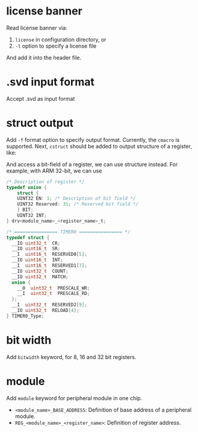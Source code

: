 # license banner

Read license banner via:
1) `license` in configuration directory, or
2) `-l` option to specify a license file

And add it into the header file.

# .svd input format

Accept .svd as input format

# struct output

Add `-f` format option to specify output format. Currently, the `cmacro` is 
supported. Next, `cstruct` should be added to output structure of a register,
like:

And access a bit-field of a register, we can use structure instead.
For example, with ARM 32-bit, we can use

```c
/* Description of register */
typedef union {
	struct {
	UINT32 EN: 1; /* Description of bit field */
	UINT32 Reserved: 31; /* Reserved bit field */
	} BIT;
	UINT32 INT;
} drv<module_name>_<register_name>_t;
```
```c
/* ================ TIMER0 ================ */
typedef struct {                                    
  __IO uint32_t  CR;                                
  __IO uint16_t  SR;                                
  __I  uint16_t  RESERVED0[5];
  __IO uint16_t  INT;                               
  __I  uint16_t  RESERVED1[7];
  __IO uint32_t  COUNT;                             
  __IO uint32_t  MATCH;                             
  union {
    __O  uint32_t  PRESCALE_WR;                     
    __I  uint32_t  PRESCALE_RD;                     
  };
  __I  uint32_t  RESERVED2[9];
  __IO uint32_t  RELOAD[4];                         
} TIMER0_Type;
```

# bit width
Add `bitwidth` keyword, for 8, 16 and 32 bit registers.

# module

Add `module` keyword for peripheral module in one chip.

- `<module_name>_BASE_ADDRESS`: Definition of base address of a peripheral module.
- `REG_<module_name>_<register_name>`: Definition of register address.
